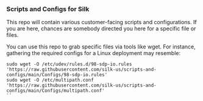 ### Scripts and Configs for Silk 

This repo will contain various customer-facing scripts and configurations. If you are here, chances are somebody directed you here for a specific file or files. 

You can use this repo to grab specific files via tools like wget. For instance, gathering the required configs for a Linux deployment may resemble:

```
sudo wget -O /etc/udev/rules.d/98-sdp-io.rules 'https://raw.githubusercontent.com/silk-us/scripts-and-configs/main/Configs/98-sdp-io.rules'  
sudo wget -O /etc/multipath.conf 'https://raw.githubusercontent.com/silk-us/scripts-and-configs/main/Configs/multipath.conf' 
``